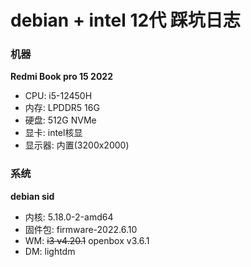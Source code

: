 # debian + intel 12代 踩坑日志



### 机器
**Redmi Book pro 15 2022**

- CPU: i5-12450H
- 内存: LPDDR5 16G
- 硬盘: 512G NVMe
- 显卡: intel核显
- 显示器: 内置(3200x2000)


### 系统
**debian sid**
- 内核: 5.18.0-2-amd64
- 固件包: firmware-2022.6.10
- WM: ~~i3 v4.20.1~~ openbox v3.6.1
- DM: lightdm


